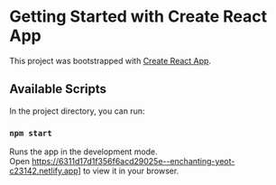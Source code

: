 # Getting Started with Create React App

This project was bootstrapped with [Create React App](https://github.com/facebook/create-react-app).

## Available Scripts

In the project directory, you can run:

### `npm start`

Runs the app in the development mode.\
Open https://6311d17d1f356f6acd29025e--enchanting-yeot-c23142.netlify.app] to view it in your browser.

